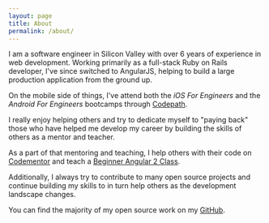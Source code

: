 ```yaml
---
layout: page
title: About
permalink: /about/
---
```


I am a software engineer in Silicon Valley with over 6 years of experience in web development. Working primarily as a full-stack Ruby on Rails developer, I've since switched to AngularJS, helping to build a large production application from the ground up.

On the mobile side of things, I've attend both the *iOS For Engineers* and the *Android For Engineers* bootcamps through [Codepath](http://codepath.com/).

I really enjoy helping others and try to dedicate myself to "paying back" those who have helped me develop my career by building the skills of others as a mentor and teacher.

As a part of that mentoring and teaching, I help others with their code on [Codementor](http://codementor.io) and teach a [Beginner Angular 2 Class](https://www.codementor.io/classes/learn-beginner-angular2-live).

Additionally, I always try to contribute to many open source projects and continue building my skills to in turn help others as the development landscape changes.

You can find the majority of my open source work on my [GitHub](http://github.com/kfarst).
